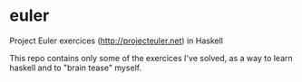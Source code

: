 euler
=====

Project Euler exercices (http://projecteuler.net) in Haskell

This repo contains only some of the exercices I've solved, as a way to learn
haskell and to "brain tease" myself.
